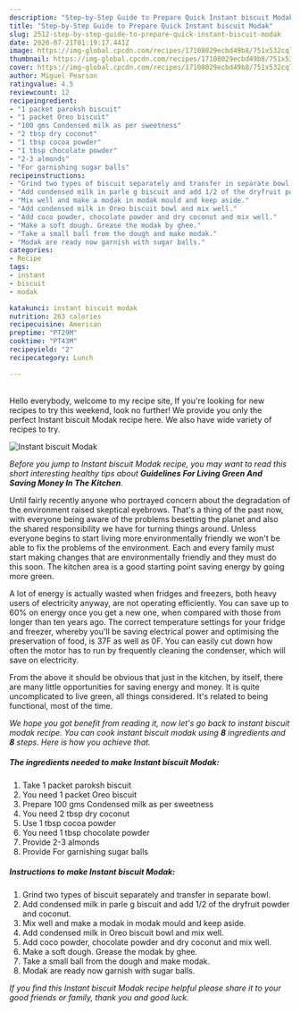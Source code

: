 ```yaml
---
description: "Step-by-Step Guide to Prepare Quick Instant biscuit Modak"
title: "Step-by-Step Guide to Prepare Quick Instant biscuit Modak"
slug: 2512-step-by-step-guide-to-prepare-quick-instant-biscuit-modak
date: 2020-07-21T01:19:17.441Z
image: https://img-global.cpcdn.com/recipes/17108029ecbd49b8/751x532cq70/instant-biscuit-modak-recipe-main-photo.jpg
thumbnail: https://img-global.cpcdn.com/recipes/17108029ecbd49b8/751x532cq70/instant-biscuit-modak-recipe-main-photo.jpg
cover: https://img-global.cpcdn.com/recipes/17108029ecbd49b8/751x532cq70/instant-biscuit-modak-recipe-main-photo.jpg
author: Miguel Pearson
ratingvalue: 4.5
reviewcount: 12
recipeingredient:
- "1 packet paroksh biscuit"
- "1 packet Oreo biscuit"
- "100 gms Condensed milk as per sweetness"
- "2 tbsp dry coconut"
- "1 tbsp cocoa powder"
- "1 tbsp chocolate powder"
- "2-3 almonds"
- "For garnishing sugar balls"
recipeinstructions:
- "Grind two types of biscuit separately and transfer in separate bowl."
- "Add condensed milk in parle g biscuit and add 1/2 of the dryfruit powder and coconut."
- "Mix well and make a modak in modak mould and keep aside."
- "Add condensed milk in Oreo biscuit bowl and mix well."
- "Add coco powder, chocolate powder and dry coconut and mix well."
- "Make a soft dough. Grease the modak by ghee."
- "Take a small ball from the dough and make modak."
- "Modak are ready now garnish with sugar balls."
categories:
- Recipe
tags:
- instant
- biscuit
- modak

katakunci: instant biscuit modak 
nutrition: 263 calories
recipecuisine: American
preptime: "PT29M"
cooktime: "PT43M"
recipeyield: "2"
recipecategory: Lunch

---
```

<br>
Hello everybody, welcome to my recipe site, If you're looking for new recipes to try this weekend, look no further! We provide you only the perfect Instant biscuit Modak recipe here. We also have wide variety of recipes to try.
<br>


![Instant biscuit Modak](https://img-global.cpcdn.com/recipes/17108029ecbd49b8/751x532cq70/instant-biscuit-modak-recipe-main-photo.jpg)

<i>Before you jump to Instant biscuit Modak recipe, you may want to read this short interesting healthy tips about 
<strong>Guidelines For Living Green And Saving Money In The Kitchen</strong>.</i>
</br>

Until fairly recently anyone who portrayed concern about the degradation of the environment raised skeptical eyebrows. That's a thing of the past now, with everyone being aware of the problems besetting the planet and also the shared responsibility we have for turning things around. Unless everyone begins to start living more environmentally friendly we won't be able to fix the problems of the environment. Each and every family must start making changes that are environmentally friendly and they must do this soon. The kitchen area is a good starting point saving energy by going more green.

A lot of energy is actually wasted when fridges and freezers, both heavy users of electricity anyway, are not operating efficiently. You can save up to 60% on energy once you get a new one, when compared with those from longer than ten years ago. The correct temperature settings for your fridge and freezer, whereby you'll be saving electrical power and optimising the preservation of food, is 37F as well as 0F. You can easily cut down how often the motor has to run by frequently cleaning the condenser, which will save on electricity.

From the above it should be obvious that just in the kitchen, by itself, there are many little opportunities for saving energy and money. It is quite uncomplicated to live green, all things considered. It's related to being functional, most of the time.


<i>We hope you got benefit from reading it, now let's go back to instant biscuit modak recipe. You can cook instant biscuit modak using <strong>8</strong> ingredients and <strong>8</strong> steps. Here is how you achieve that.
</i>

##### The ingredients needed to make Instant biscuit Modak:

1. Take 1 packet paroksh biscuit
1. You need 1 packet Oreo biscuit
1. Prepare 100 gms Condensed milk as per sweetness
1. You need 2 tbsp dry coconut
1. Use 1 tbsp cocoa powder
1. You need 1 tbsp chocolate powder
1. Provide 2-3 almonds
1. Provide For garnishing sugar balls


##### Instructions to make Instant biscuit Modak:

1. Grind two types of biscuit separately and transfer in separate bowl.
1. Add condensed milk in parle g biscuit and add 1/2 of the dryfruit powder and coconut.
1. Mix well and make a modak in modak mould and keep aside.
1. Add condensed milk in Oreo biscuit bowl and mix well.
1. Add coco powder, chocolate powder and dry coconut and mix well.
1. Make a soft dough. Grease the modak by ghee.
1. Take a small ball from the dough and make modak.
1. Modak are ready now garnish with sugar balls.


<i>If you find this Instant biscuit Modak recipe helpful please share it to your good friends or family, thank you and good luck.</i>
